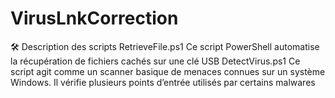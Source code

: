 # VirusLnkCorrection
🛠 Description des scripts RetrieveFile.ps1 Ce script PowerShell automatise la récupération de fichiers cachés sur une clé USB DetectVirus.ps1 Ce script agit comme un scanner basique de menaces connues sur un système Windows. Il vérifie plusieurs points d’entrée utilisés par certains malwares
